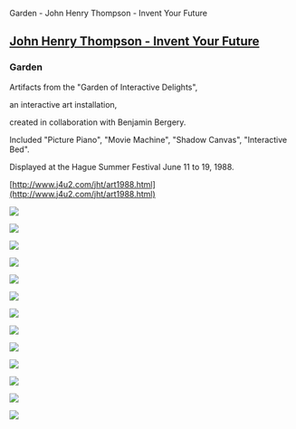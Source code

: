 Garden - John Henry Thompson - Invent Your Future 

[John Henry Thompson - Invent Your Future](index.html)
------------------------------------------------------

    

### Garden

Artifacts from the "Garden of Interactive Delights", 

an interactive art installation, 

created in collaboration with Benjamin Bergery. 

Included "Picture Piano", "Movie Machine", "Shadow Canvas", "Interactive Bed". 

Displayed at the Hague Summer Festival June 11 to 19, 1988.

[http://www.j4u2.com/jht/art1988.html](http://www.j4u2.com/jht/art1988.html)

  

[![](_/rsrc/1504702313622/4-garden/IMG_0188.jpg)](http://www.johnhenrythompson.com/4-garden/IMG_0188.jpg?attredirects=0)

  

[![](_/rsrc/1504702319053/4-garden/IMG_0189.jpg)](http://www.johnhenrythompson.com/4-garden/IMG_0189.jpg?attredirects=0)

  

[![](_/rsrc/1504702323544/4-garden/IMG_0190.jpg)](http://www.johnhenrythompson.com/4-garden/IMG_0190.jpg?attredirects=0)

  

[![](_/rsrc/1504702330215/4-garden/IMG_0191.jpg)](http://www.johnhenrythompson.com/4-garden/IMG_0191.jpg?attredirects=0)

[![](_/rsrc/1504702338393/4-garden/IMG_0193.jpg)](http://www.johnhenrythompson.com/4-garden/IMG_0193.jpg?attredirects=0)

  

[![](_/rsrc/1504702342493/4-garden/IMG_0194.jpg)](http://www.johnhenrythompson.com/4-garden/IMG_0194.jpg?attredirects=0)

  

[![](_/rsrc/1504702347587/4-garden/IMG_0195.jpg)](http://www.johnhenrythompson.com/4-garden/IMG_0195.jpg?attredirects=0)

  

[![](_/rsrc/1504702351897/4-garden/IMG_0196.jpg)](http://www.johnhenrythompson.com/4-garden/IMG_0196.jpg?attredirects=0)

  

[![](_/rsrc/1504702357083/4-garden/IMG_0197.jpg)](http://www.johnhenrythompson.com/4-garden/IMG_0197.jpg?attredirects=0)

  

[![](_/rsrc/1504702362062/4-garden/IMG_0198.jpg)](http://www.johnhenrythompson.com/4-garden/IMG_0198.jpg?attredirects=0)

  

[![](_/rsrc/1504702367067/4-garden/IMG_0199.jpg)](http://www.johnhenrythompson.com/4-garden/IMG_0199.jpg?attredirects=0)

  

[![](_/rsrc/1504702371941/4-garden/IMG_0200.jpg)](http://www.johnhenrythompson.com/4-garden/IMG_0200.jpg?attredirects=0)

  

[![](_/rsrc/1504702377982/4-garden/IMG_0201.jpg)](http://www.johnhenrythompson.com/4-garden/IMG_0201.jpg?attredirects=0)

  


